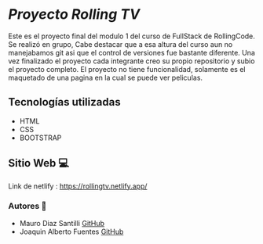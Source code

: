 # *Proyecto Rolling TV* 
Este es el proyecto final del modulo 1 del curso de FullStack de RollingCode. Se realizó en grupo, Cabe destacar que a esa altura del 
curso aun no manejabamos git asi que el control de versiones fue bastante diferente. Una vez finalizado el proyecto cada integrante
creo su propio repositorio y subio el proyecto completo.
El proyecto no tiene funcionalidad, solamente es el maquetado de una pagina en la cual se puede ver peliculas.


## Tecnologías utilizadas
- HTML
- CSS
- BOOTSTRAP


## Sitio Web 💻
Link de netlify : https://rollingtv.netlify.app/

### Autores 👣
+ Mauro Diaz Santilli [GitHub](https://github.com/MauroDiazSantilli)
+ Joaquin Alberto Fuentes [GitHub](https://github.com/joaquin-fuentes)
